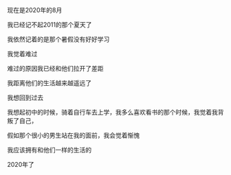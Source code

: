 现在是2020年的8月

我已经记不起2011的那个夏天了

我依然记着的是那个暑假没有好好学习

我觉着难过

难过的原因我已经和他们拉开了差距

我距离他们的生活越来越遥远了

我想回到过去

我想起初中的时候，骑着自行车去上学，我多么喜欢看书的那个时候，我觉着我背叛了自己，

假如那个很小的男生站在我的面前，我会觉着惭愧

我应该拥有和他们一样的生活的

2020年了

